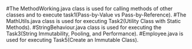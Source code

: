 #The MethodWorking.java class is used for calling methods of other classes and to execute task1(Pass-by-Value vs Pass-by-Reference).
#The MathUtils.java class is used for executing Task2(Utility Class with Static Methods).
#StringBehaviour.java class is used for executing the Task3(String Immutability, Pooling, and Performance).
#Employee.java is used for executing Task5(Create an Immutable Class).
